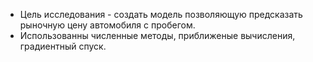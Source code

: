* Цель исследования - создать модель позволяющую предсказать рыночную цену автомобиля с пробегом.
* Использованны численные методы, приближеные вычисления, градиентный спуск.

